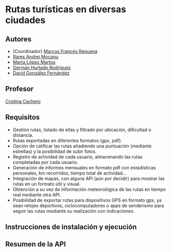 # Rutas turísticas en diversas ciudades
[//]: # (Incluid aquí la descripción de vuestra aplicación. Por cierto, así se ponen comentarios en Markdown)

## Autores

* (Coordinador) [Marcos Francés Requena](https://github.com/mfr73ua)
* [Rares Andrei Mocanu](https://github.com/ra-and5)
* [Marta López Martos](https://github.com/martalopez6)
* [Germán Hurtado Rodríguez](https://github.com/ghr8)
* [David González Fernández](https://github.com/Gallego-DavidGonzalez)

## Profesor
[Cristina Cachero](https://github.com/ccacheroc)

## Requisitos
* Gestión rutas, listado de ellas y filtrado por ubicación, dificultad o distancia.
* Rutas exportadas en diferentes formatos (gpx, pdf).
* Opción de calificar las rutas añadiendo una puntuación (mediante estrellas) y la posibilidad de subir fotos.
* Registro de actividad de cada usuario, almacenando las rutas completadas por cada usuario.
* Generación de informes mensuales en formato pdf con estadísticas personales, km recorridos, tiempo total de actividad...
* Integración de mapas, con alguna API (aún por decidir) para mostrar las rutas en un formato útil y visual.
* Obtención a su vez de información meteorológica de las rutas en tiempo real mediante otra API.
* Posibilidad de exportar rutas para dispositivos GPS en formato gpx, ya sean relojes deportivos, ciclocomputadores o apps de senderismo para seguir las rutas mediante su realización con indicaciones. 

## Instrucciones de instalación y ejecución
[//]: # (Indicad aquí qué habría que hacer para ejecutar vuestra aplicación)

## Resumen de la API
[//]: # (Cuando tengáis la API, añadiréis aquí la descripción de las diferentes llamadas.)
[//]: # (Para la evaluación por pares, indicaréis aquí las diferentes opciones de vuestro menú textual, especificando para qué sirve cada una de ellas)
